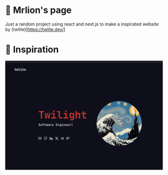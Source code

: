# 🦁 Mrlion's page 

Just a random project using react and next.js to make a inspirated website by (twlite)[https://twlite.dev/]

# 🥸 Inspiration

![](image.png)

